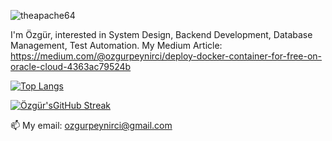<p align="left"><img src="https://komarev.com/ghpvc/?username=zahkklm&label=Profile%20views&color=0e75b6&style=flat"
                     alt="theapache64"/></p>

I'm Özgür, interested in System Design, Backend Development, Database Management, Test Automation.
My Medium Article: https://medium.com/@ozgurpeynirci/deploy-docker-container-for-free-on-oracle-cloud-4363ac79524b

[![Top Langs](https://github-readme-stats.vercel.app/api/top-langs/?username=zahkklm)](https://github.com/anuraghazra/github-readme-stats)

[![Özgür'sGitHub Streak](https://streak-stats.demolab.com/?user=zahkklm)](https://git.io/streak-stats)

📫 My email: ozgurpeynirci@gmail.com

<!---
Zahkklm/Zahkklm is a ✨ special ✨ repository because its `README.md` (this file) appears on your GitHub profile.
You can click the Preview link to take a look at your changes.
--->
